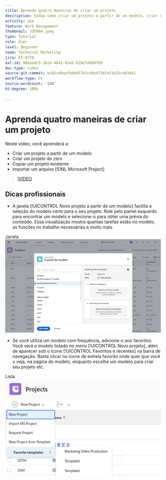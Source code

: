 ```yaml
---
title: Aprenda quatro maneiras de criar um projeto
description: Saiba como criar um projeto a partir de um modelo, criar um projeto do zero, copiar um projeto existente ou importar um arquivo  [!DNL Microsoft Project] .
activity: use
feature: Work Management
thumbnail: 335084.jpeg
type: Tutorial
role: User
level: Beginner
team: Technical Marketing
jira: KT-8770
exl-id: 98eaadc5-1b1d-4641-83a5-818e7dd60769
doc-type: video
source-git-commit: ec82cd0aafb89df7b3c46eb716faf3a25cd438a2
workflow-type: ht
source-wordcount: '188'
ht-degree: 100%

---
```


# Aprenda quatro maneiras de criar um projeto

Neste vídeo, você aprenderá a:

* Criar um projeto a partir de um modelo
* Criar um projeto do zero
* Copiar um projeto existente
* Importar um arquivo [!DNL Microsoft Project]

>[!VIDEO](https://video.tv.adobe.com/v/335084/?quality=12&learn=on)

## Dicas profissionais

* A janela [!UICONTROL Novo projeto a partir de um modelo] facilita a seleção do modelo certo para o seu projeto. Role pelo painel esquerdo para encontrar um modelo e selecione-o para obter uma prévia do conteúdo. Essa visualização mostra quantas tarefas estão no modelo, as funções no trabalho necessárias e muito mais.

Janela ![[!UICONTROL Novo projeto a partir de um modelo]](assets/planner-fund-new-project-from-template-window.png)

* Se você utiliza um modelo com frequência, adicione-o aos favoritos. Você verá o modelo listado no menu [!UICONTROL Novo projeto], além de aparecer sob o ícone [!UICONTROL Favoritos e recentes] na barra de navegação. Basta clicar no ícone de estrela favorito onde quer que você o veja, na página do modelo, enquanto escolhe um modelo para criar seu projeto etc.

Lista ![[!UICONTROL Modelos favoritos] abaixo do botão [!UICONTROL Novo projeto] ](assets/planner-fund-template-favorites.png)

<!---
learn more:
create a project using a template
create a project
copy a project
import a project from Microsoft Project
--->
